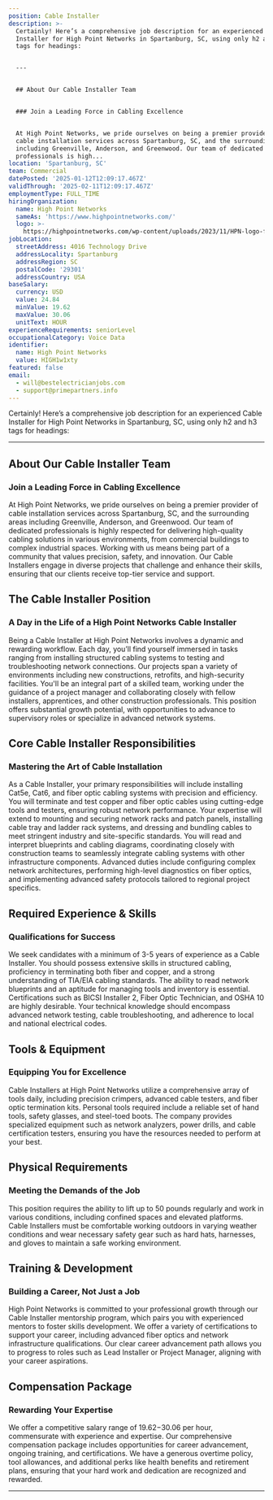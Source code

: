 ```yaml
---
position: Cable Installer
description: >-
  Certainly! Here’s a comprehensive job description for an experienced Cable
  Installer for High Point Networks in Spartanburg, SC, using only h2 and h3
  tags for headings:


  ---


  ## About Our Cable Installer Team


  ### Join a Leading Force in Cabling Excellence


  At High Point Networks, we pride ourselves on being a premier provider of
  cable installation services across Spartanburg, SC, and the surrounding areas
  including Greenville, Anderson, and Greenwood. Our team of dedicated
  professionals is high...
location: 'Spartanburg, SC'
team: Commercial
datePosted: '2025-01-12T12:09:17.467Z'
validThrough: '2025-02-11T12:09:17.467Z'
employmentType: FULL_TIME
hiringOrganization:
  name: High Point Networks
  sameAs: 'https://www.highpointnetworks.com/'
  logo: >-
    https://highpointnetworks.com/wp-content/uploads/2023/11/HPN-logo-fullColor-rgb.svg
jobLocation:
  streetAddress: 4016 Technology Drive
  addressLocality: Spartanburg
  addressRegion: SC
  postalCode: '29301'
  addressCountry: USA
baseSalary:
  currency: USD
  value: 24.84
  minValue: 19.62
  maxValue: 30.06
  unitText: HOUR
experienceRequirements: seniorLevel
occupationalCategory: Voice Data
identifier:
  name: High Point Networks
  value: HIGH1w1xty
featured: false
email:
  - will@bestelectricianjobs.com
  - support@primepartners.info
---
```




Certainly! Here’s a comprehensive job description for an experienced Cable Installer for High Point Networks in Spartanburg, SC, using only h2 and h3 tags for headings:

---

## About Our Cable Installer Team

### Join a Leading Force in Cabling Excellence

At High Point Networks, we pride ourselves on being a premier provider of cable installation services across Spartanburg, SC, and the surrounding areas including Greenville, Anderson, and Greenwood. Our team of dedicated professionals is highly respected for delivering high-quality cabling solutions in various environments, from commercial buildings to complex industrial spaces. Working with us means being part of a community that values precision, safety, and innovation. Our Cable Installers engage in diverse projects that challenge and enhance their skills, ensuring that our clients receive top-tier service and support.

## The Cable Installer Position

### A Day in the Life of a High Point Networks Cable Installer

Being a Cable Installer at High Point Networks involves a dynamic and rewarding workflow. Each day, you’ll find yourself immersed in tasks ranging from installing structured cabling systems to testing and troubleshooting network connections. Our projects span a variety of environments including new constructions, retrofits, and high-security facilities. You'll be an integral part of a skilled team, working under the guidance of a project manager and collaborating closely with fellow installers, apprentices, and other construction professionals. This position offers substantial growth potential, with opportunities to advance to supervisory roles or specialize in advanced network systems.

## Core Cable Installer Responsibilities

### Mastering the Art of Cable Installation

As a Cable Installer, your primary responsibilities will include installing Cat5e, Cat6, and fiber optic cabling systems with precision and efficiency. You will terminate and test copper and fiber optic cables using cutting-edge tools and testers, ensuring robust network performance. Your expertise will extend to mounting and securing network racks and patch panels, installing cable tray and ladder rack systems, and dressing and bundling cables to meet stringent industry and site-specific standards. You will read and interpret blueprints and cabling diagrams, coordinating closely with construction teams to seamlessly integrate cabling systems with other infrastructure components. Advanced duties include configuring complex network architectures, performing high-level diagnostics on fiber optics, and implementing advanced safety protocols tailored to regional project specifics. 

## Required Experience & Skills

### Qualifications for Success

We seek candidates with a minimum of 3-5 years of experience as a Cable Installer. You should possess extensive skills in structured cabling, proficiency in terminating both fiber and copper, and a strong understanding of TIA/EIA cabling standards. The ability to read network blueprints and an aptitude for managing tools and inventory is essential. Certifications such as BICSI Installer 2, Fiber Optic Technician, and OSHA 10 are highly desirable. Your technical knowledge should encompass advanced network testing, cable troubleshooting, and adherence to local and national electrical codes.

## Tools & Equipment

### Equipping You for Excellence

Cable Installers at High Point Networks utilize a comprehensive array of tools daily, including precision crimpers, advanced cable testers, and fiber optic termination kits. Personal tools required include a reliable set of hand tools, safety glasses, and steel-toed boots. The company provides specialized equipment such as network analyzers, power drills, and cable certification testers, ensuring you have the resources needed to perform at your best.

## Physical Requirements

### Meeting the Demands of the Job

This position requires the ability to lift up to 50 pounds regularly and work in various conditions, including confined spaces and elevated platforms. Cable Installers must be comfortable working outdoors in varying weather conditions and wear necessary safety gear such as hard hats, harnesses, and gloves to maintain a safe working environment.

## Training & Development

### Building a Career, Not Just a Job

High Point Networks is committed to your professional growth through our Cable Installer mentorship program, which pairs you with experienced mentors to foster skills development. We offer a variety of certifications to support your career, including advanced fiber optics and network infrastructure qualifications. Our clear career advancement path allows you to progress to roles such as Lead Installer or Project Manager, aligning with your career aspirations.

## Compensation Package

### Rewarding Your Expertise

We offer a competitive salary range of $19.62-$30.06 per hour, commensurate with experience and expertise. Our comprehensive compensation package includes opportunities for career advancement, ongoing training, and certifications. We have a generous overtime policy, tool allowances, and additional perks like health benefits and retirement plans, ensuring that your hard work and dedication are recognized and rewarded.

---